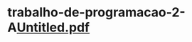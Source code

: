 # trabalho-de-programacao-2-A[Untitled.pdf](https://github.com/g4bri3lle/trabalho-de-programacao-2-A/files/14998351/Untitled.pdf)
